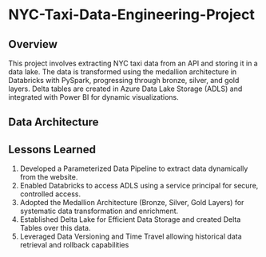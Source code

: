 # NYC-Taxi-Data-Engineering-Project

## Overview
This project involves extracting NYC taxi data from an API and storing it in a data lake. The data is transformed using the medallion architecture in Databricks with PySpark, progressing through bronze, silver, and gold layers. Delta tables are created in Azure Data Lake Storage (ADLS) and integrated with Power BI for dynamic visualizations.




## Data Architecture





## Lessons Learned
1. Developed a Parameterized Data Pipeline to extract data dynamically from the website.
2. Enabled Databricks to access ADLS using a service principal for secure, controlled access.
3. Adopted the Medallion Architecture (Bronze, Silver, Gold Layers) for systematic data transformation and enrichment.
4. Established Delta Lake for Efficient Data Storage and created Delta Tables over this data.
5. Leveraged Data Versioning and Time Travel allowing historical data retrieval and rollback capabilities

